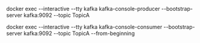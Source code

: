 docker exec --interactive --tty kafka kafka-console-producer --bootstrap-server kafka:9092 --topic TopicA


docker exec --interactive --tty kafka kafka-console-consumer --bootstrap-server kafka:9092 --topic TopicA --from-beginning